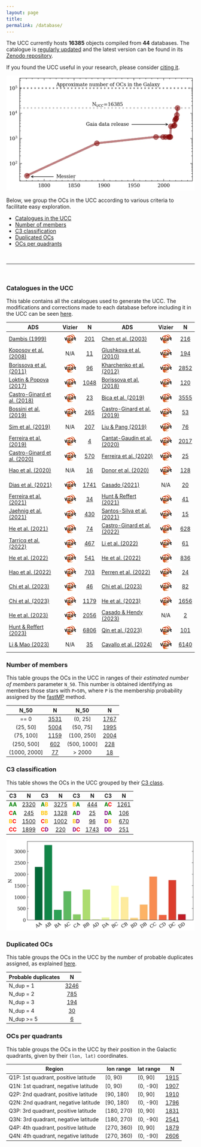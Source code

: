 ```yaml
---
layout: page
title: 
permalink: /database/
---
```


The UCC currently hosts **<!-- NT1 -->16385<!-- NT2 -->** objects compiled
from **<!-- ND1 -->44<!-- ND2 -->** databases. The catalogue is
<a data-umami-event="changelog" href="/../changelog">regularly updated</a> and
the latest version can be found in its
<a data-umami-event="zenodo_repo" href="https://zenodo.org/doi/10.5281/zenodo.8250523">Zenodo repository</a>.

If you found the UCC useful in your research, please consider 
<a data-umami-event="cite_faq" href="https://ucc.ar/faq/#how-can-i-cite-the-ucc">citing it</a>.


![Catalogued OCs in the literature](/images/catalogued_ocs.webp "Catalogued OCs in the literature")

Below, we group the OCs in the UCC according to various criteria to facilitate easy
exploration.

- [Catalogues in the UCC](#catalogues-in-the-ucc)
- [Number of members](#number-of-members)
- [C3 classification](#c3-classification)
- [Duplicated OCs](#duplicated-ocs)
- [OCs per quadrants](#ocs-per-quadrants)

&nbsp;

---

&nbsp;


### Catalogues in the UCC

This table contains all the catalogues used to generate the UCC. The modifications and
corrections made to each database before including it in the UCC
can be seen <a data-umami-event="dbs_edits" href="/../dbs_edits">here</a>.


<!-- Begin table 1 -->

| ADS | Vizier |  N  | ADS  | Vizier |  N  |
| ---- | :----: | :-: | ---- | :----: | :-: |
| [Dambis (1999)](https://ui.adsabs.harvard.edu/abs/1999AstL...25....7D) | <a href="https://vizier.cds.unistra.fr/viz-bin/VizieR?-source=1999AstL...25....7D" target="_blank"> <img src="/images/vizier.png " alt="Vizier url"></a> | [201](/DAMBIS1999_table) | [Chen et al. (2003)](https://ui.adsabs.harvard.edu/abs/2003AJ....125.1397C) | <a href="https://vizier.cds.unistra.fr/viz-bin/VizieR?-source=2003AJ....125.1397C" target="_blank"> <img src="/images/vizier.png " alt="Vizier url"></a> | [216](/CHEN2003_table) |
| [Koposov et al. (2008)](https://ui.adsabs.harvard.edu/abs/2008A%26A...486..771K) | N/A | [11](/KOPOSOV2008_table) | [Glushkova et al. (2010)](https://ui.adsabs.harvard.edu/abs/2010AstL...36...75G) | <a href="https://vizier.cds.unistra.fr/viz-bin/VizieR?-source=2010AstL...36...75G" target="_blank"> <img src="/images/vizier.png " alt="Vizier url"></a> | [194](/GLUSHKOVA2010_table) |
| [Borissova et al. (2011)](https://ui.adsabs.harvard.edu/abs/2011A%26A...532A.131B) | <a href="https://vizier.cds.unistra.fr/viz-bin/VizieR?-source=2011A%26A...532A.131B" target="_blank"> <img src="/images/vizier.png " alt="Vizier url"></a> | [96](/BORISSOVA2011_table) | [Kharchenko et al. (2012)](https://ui.adsabs.harvard.edu/abs/2012A%26A...543A.156K) | <a href="https://vizier.cds.unistra.fr/viz-bin/VizieR?-source=2012A%26A...543A.156K" target="_blank"> <img src="/images/vizier.png " alt="Vizier url"></a> | [2852](/KHARCHENKO2012_table) |
| [Loktin & Popova (2017)](https://ui.adsabs.harvard.edu/abs/2017AstBu..72..257L) | <a href="https://vizier.cds.unistra.fr/viz-bin/VizieR?-source=2017AstBu..72..257L" target="_blank"> <img src="/images/vizier.png " alt="Vizier url"></a> | [1048](/LOKTIN2017_table) | [Borissova et al. (2018)](https://ui.adsabs.harvard.edu/abs/2018MNRAS.481.3902B) | <a href="https://vizier.cds.unistra.fr/viz-bin/VizieR?-source=2018MNRAS.481.3902B" target="_blank"> <img src="/images/vizier.png " alt="Vizier url"></a> | [120](/BORISSOVA2018_table) |
| [Castro-Ginard et al. (2018)](https://ui.adsabs.harvard.edu/abs/2018A%26A...618A..59C) | <a href="https://vizier.cds.unistra.fr/viz-bin/VizieR?-source=2018A%26A...618A..59C" target="_blank"> <img src="/images/vizier.png " alt="Vizier url"></a> | [23](/CASTRO2018_table) | [Bica et al. (2019)](https://ui.adsabs.harvard.edu/abs/2019AJ....157...12B) | <a href="https://vizier.cds.unistra.fr/viz-bin/VizieR?-source=2019AJ....157...12B" target="_blank"> <img src="/images/vizier.png " alt="Vizier url"></a> | [3555](/BICA2019_table) |
| [Bossini et al. (2019)](https://ui.adsabs.harvard.edu/abs/2019A%26A...623A.108B) | <a href="https://vizier.cds.unistra.fr/viz-bin/VizieR?-source=2019A%26A...623A.108B" target="_blank"> <img src="/images/vizier.png " alt="Vizier url"></a> | [265](/BOSSINI2019_table) | [Castro-Ginard et al. (2019)](https://ui.adsabs.harvard.edu/abs/2019A%26A...627A..35C) | <a href="https://vizier.cds.unistra.fr/viz-bin/VizieR?-source=2019A%26A...627A..35C" target="_blank"> <img src="/images/vizier.png " alt="Vizier url"></a> | [53](/CASTRO2019_table) |
| [Sim et al. (2019)](https://ui.adsabs.harvard.edu/abs/2019JKAS...52..145S) | N/A | [207](/SIM2019_table) | [Liu & Pang (2019)](https://ui.adsabs.harvard.edu/abs/2019ApJS..245...32L) | <a href="https://vizier.cds.unistra.fr/viz-bin/VizieR?-source=2019ApJS..245...32L" target="_blank"> <img src="/images/vizier.png " alt="Vizier url"></a> | [76](/LIUPANG2019_table) |
| [Ferreira et al. (2019)](https://ui.adsabs.harvard.edu/abs/2019MNRAS.483.5508F) | <a href="https://vizier.cds.unistra.fr/viz-bin/VizieR?-source=2019MNRAS.483.5508F" target="_blank"> <img src="/images/vizier.png " alt="Vizier url"></a> | [4](/FERREIRA2019_table) | [Cantat-Gaudin et al. (2020)](https://ui.adsabs.harvard.edu/abs/2020A%26A...640A...1C) | <a href="https://vizier.cds.unistra.fr/viz-bin/VizieR?-source=2020A%26A...640A...1C" target="_blank"> <img src="/images/vizier.png " alt="Vizier url"></a> | [2017](/CANTAT2020_table) |
| [Castro-Ginard et al. (2020)](https://ui.adsabs.harvard.edu/abs/2020A%26A...635A..45C) | <a href="https://vizier.cds.unistra.fr/viz-bin/VizieR?-source=2020A%26A...635A..45C" target="_blank"> <img src="/images/vizier.png " alt="Vizier url"></a> | [570](/CASTRO2020_table) | [Ferreira et al. (2020)](https://ui.adsabs.harvard.edu/abs/2020MNRAS.496.2021F) | <a href="https://vizier.cds.unistra.fr/viz-bin/VizieR?-source=2020MNRAS.496.2021F" target="_blank"> <img src="/images/vizier.png " alt="Vizier url"></a> | [25](/FERREIRA2020_table) |
| [Hao et al. (2020)](https://ui.adsabs.harvard.edu/abs/2020PASP..132c4502H) | N/A | [16](/HAO2020_table) | [Donor et al. (2020)](https://ui.adsabs.harvard.edu/abs/2020AJ....159..199D) | <a href="https://vizier.cds.unistra.fr/viz-bin/VizieR?-source=2020AJ....159..199D" target="_blank"> <img src="/images/vizier.png " alt="Vizier url"></a> | [128](/DONOR2020_table) |
| [Dias et al. (2021)](https://ui.adsabs.harvard.edu/abs/2021MNRAS.504..356D) | <a href="https://vizier.cds.unistra.fr/viz-bin/VizieR?-source=2021MNRAS.504..356D" target="_blank"> <img src="/images/vizier.png " alt="Vizier url"></a> | [1741](/DIAS2021_table) | [Casado (2021)](https://ui.adsabs.harvard.edu/abs/2021RAA....21..117C) | N/A | [20](/CASADO2021_table) |
| [Ferreira et al. (2021)](https://ui.adsabs.harvard.edu/abs/2021MNRAS.502L..90F) | <a href="https://vizier.cds.unistra.fr/viz-bin/VizieR?-source=2021MNRAS.502L..90F" target="_blank"> <img src="/images/vizier.png " alt="Vizier url"></a> | [34](/FERREIRA2021_table) | [Hunt & Reffert (2021)](https://ui.adsabs.harvard.edu/abs/2021A%26A...646A.104H) | <a href="https://vizier.cds.unistra.fr/viz-bin/VizieR?-source=2021A%26A...646A.104H" target="_blank"> <img src="/images/vizier.png " alt="Vizier url"></a> | [41](/HUNT2021_table) |
| [Jaehnig et al. (2021)](https://ui.adsabs.harvard.edu/abs/2021ApJ...923..129J) | <a href="https://vizier.cds.unistra.fr/viz-bin/VizieR?-source=2021ApJ...923..129J" target="_blank"> <img src="/images/vizier.png " alt="Vizier url"></a> | [430](/JAEHNIG2021_table) | [Santos-Silva et al. (2021)](https://ui.adsabs.harvard.edu/abs/2021MNRAS.508.1033S) | <a href="https://vizier.cds.unistra.fr/viz-bin/VizieR?-source=2021MNRAS.508.1033S" target="_blank"> <img src="/images/vizier.png " alt="Vizier url"></a> | [15](/SANTOS2021_table) |
| [He et al. (2021)](https://ui.adsabs.harvard.edu/abs/2021RAA....21...93H) | <a href="https://vizier.cds.unistra.fr/viz-bin/VizieR?-source=2021RAA....21...93H" target="_blank"> <img src="/images/vizier.png " alt="Vizier url"></a> | [74](/HE2021_table) | [Castro-Ginard et al. (2022)](https://ui.adsabs.harvard.edu/abs/2022A%26A...661A.118C) | <a href="https://vizier.cds.unistra.fr/viz-bin/VizieR?-source=2022A%26A...661A.118C" target="_blank"> <img src="/images/vizier.png " alt="Vizier url"></a> | [628](/CASTRO2022_table) |
| [Tarricq et al. (2022)](https://ui.adsabs.harvard.edu/abs/2022A%26A...659A..59T) | <a href="https://vizier.cds.unistra.fr/viz-bin/VizieR?-source=2022A%26A...659A..59T" target="_blank"> <img src="/images/vizier.png " alt="Vizier url"></a> | [467](/TARRICQ2022_table) | [Li et al. (2022)](https://ui.adsabs.harvard.edu/abs/2022ApJS..259...19L) | <a href="https://vizier.cds.unistra.fr/viz-bin/VizieR?-source=2022ApJS..259...19L" target="_blank"> <img src="/images/vizier.png " alt="Vizier url"></a> | [61](/LI2022_table) |
| [He et al. (2022)](https://ui.adsabs.harvard.edu/abs/2022ApJS..260....8H) | <a href="https://vizier.cds.unistra.fr/viz-bin/VizieR?-source=2022ApJS..260....8H" target="_blank"> <img src="/images/vizier.png " alt="Vizier url"></a> | [541](/HE2022_table) | [He et al. (2022)](https://ui.adsabs.harvard.edu/abs/2022ApJS..262....7H) | <a href="https://vizier.cds.unistra.fr/viz-bin/VizieR?-source=2022ApJS..262....7H" target="_blank"> <img src="/images/vizier.png " alt="Vizier url"></a> | [836](/HE2022_1_table) |
| [Hao et al. (2022)](https://ui.adsabs.harvard.edu/abs/2022A%26A...660A...4H) | <a href="https://vizier.cds.unistra.fr/viz-bin/VizieR?-source=2022A%26A...660A...4H" target="_blank"> <img src="/images/vizier.png " alt="Vizier url"></a> | [703](/HAO2022_table) | [Perren et al. (2022)](https://ui.adsabs.harvard.edu/abs/2022A%26A...663A.131P) | <a href="https://vizier.cds.unistra.fr/viz-bin/VizieR?-source=2022A%26A...663A.131P" target="_blank"> <img src="/images/vizier.png " alt="Vizier url"></a> | [24](/PERREN2022_table) |
| [Chi et al. (2023)](https://ui.adsabs.harvard.edu/abs/2023ApJS..265...20C) | <a href="https://vizier.cds.unistra.fr/viz-bin/VizieR?-source=2023ApJS..265...20C" target="_blank"> <img src="/images/vizier.png " alt="Vizier url"></a> | [46](/CHI2023_table) | [Chi et al. (2023)](https://ui.adsabs.harvard.edu/abs/2023RAA....23f5008C) | <a href="https://vizier.cds.unistra.fr/viz-bin/VizieR?-source=2023RAA....23f5008C" target="_blank"> <img src="/images/vizier.png " alt="Vizier url"></a> | [82](/CHI2023_1_table) |
| [Chi et al. (2023)](https://ui.adsabs.harvard.edu/abs/2023ApJS..266...36C) | <a href="https://vizier.cds.unistra.fr/viz-bin/VizieR?-source=2023ApJS..266...36C" target="_blank"> <img src="/images/vizier.png " alt="Vizier url"></a> | [1179](/CHI2023_2_table) | [He et al. (2023)](https://ui.adsabs.harvard.edu/abs/2023ApJS..264....8H) | <a href="https://vizier.cds.unistra.fr/viz-bin/VizieR?-source=2023ApJS..264....8H" target="_blank"> <img src="/images/vizier.png " alt="Vizier url"></a> | [1656](/HE2023_table) |
| [He et al. (2023)](https://ui.adsabs.harvard.edu/abs/2023ApJS..267...34H) | <a href="https://vizier.cds.unistra.fr/viz-bin/VizieR?-source=2023ApJS..267...34H" target="_blank"> <img src="/images/vizier.png " alt="Vizier url"></a> | [2056](/HE2023_1_table) | [Casado & Hendy (2023)](https://ui.adsabs.harvard.edu/abs/2023MNRAS.521.1399C) | N/A | [2](/CASADOHENDY2023_table) |
| [Hunt & Reffert (2023)](https://ui.adsabs.harvard.edu/abs/2023A%26A...673A.114H) | <a href="https://vizier.cds.unistra.fr/viz-bin/VizieR?-source=2023A%26A...673A.114H" target="_blank"> <img src="/images/vizier.png " alt="Vizier url"></a> | [6806](/HUNT2023_table) | [Qin et al. (2023)](https://ui.adsabs.harvard.edu/abs/2023ApJS..265...12Q) | <a href="https://vizier.cds.unistra.fr/viz-bin/VizieR?-source=2023ApJS..265...12Q" target="_blank"> <img src="/images/vizier.png " alt="Vizier url"></a> | [101](/QIN2023_table) |
| [Li & Mao (2023)](https://ui.adsabs.harvard.edu/abs/2023ApJS..265....3L) | N/A | [35](/LI2023_table) | [Cavallo et al. (2024)](https://ui.adsabs.harvard.edu/abs/2024AJ....167...12C) | <a href="https://vizier.cds.unistra.fr/viz-bin/VizieR?-source=2024AJ....167...12C" target="_blank"> <img src="/images/vizier.png " alt="Vizier url"></a> | [6140](/CAVALLO2024_table) |

<!-- End table 1 -->


### Number of members

This table groups the OCs in the UCC in ranges of their _estimated number of members_
parameter `N_50`. This number is obtained identifying as members those stars with
`P>50%`, where `P` is the membership probability assigned by the [fastMP](https://asteca.readthedocs.io/en/latest/apidocs/asteca/asteca.membership.html#asteca.membership.Membership.fastmp) method.

<!-- Begin table 5 -->

| N_50 |   N  | N_50 |   N  |
| :--: | :--: | :--: | :--: |
| == 0 | [3531](/N50_0_table) | (0, 25] | [1767](/N50_25_table) |
| (25, 50] | [5004](/N50_50_table) | (50, 75] | [1995](/N50_75_table) |
| (75, 100] | [1159](/N50_100_table) | (100, 250] | [2004](/N50_250_table) |
| (250, 500] | [602](/N50_500_table) | (500, 1000] | [228](/N50_1000_table) |
| (1000, 2000] | [77](/N50_2000_table) | > 2000 | [18](/N50_inf_table) |

<!-- End table 5 -->


### C3 classification

This table shows the OCs in the UCC grouped by their [C3 class](/faq/#what-are-the-c1-c2-and-c3-parameters).

<!-- Begin table 2 -->

| C3 |  N  | C3 |  N  | C3 |  N  | C3 |  N  |
|----| :-: |----| :-: |----| :-: |----| :-: |
| <span style="color: green; font-weight: bold;">A</span><span style="color: green; font-weight: bold;">A</span> | [2320](/AA_table) | <span style="color: green; font-weight: bold;">A</span><span style="color: #FFC300; font-weight: bold;">B</span> | [3275](/AB_table) | <span style="color: #FFC300; font-weight: bold;">B</span><span style="color: green; font-weight: bold;">A</span> | [444](/BA_table) | <span style="color: green; font-weight: bold;">A</span><span style="color: red; font-weight: bold;">C</span> | [1261](/AC_table) |
| <span style="color: red; font-weight: bold;">C</span><span style="color: green; font-weight: bold;">A</span> | [245](/CA_table) | <span style="color: #FFC300; font-weight: bold;">B</span><span style="color: #FFC300; font-weight: bold;">B</span> | [1328](/BB_table) | <span style="color: green; font-weight: bold;">A</span><span style="color: purple; font-weight: bold;">D</span> | [25](/AD_table) | <span style="color: purple; font-weight: bold;">D</span><span style="color: green; font-weight: bold;">A</span> | [106](/DA_table) |
| <span style="color: #FFC300; font-weight: bold;">B</span><span style="color: red; font-weight: bold;">C</span> | [1500](/BC_table) | <span style="color: red; font-weight: bold;">C</span><span style="color: #FFC300; font-weight: bold;">B</span> | [1002](/CB_table) | <span style="color: #FFC300; font-weight: bold;">B</span><span style="color: purple; font-weight: bold;">D</span> | [96](/BD_table) | <span style="color: purple; font-weight: bold;">D</span><span style="color: #FFC300; font-weight: bold;">B</span> | [670](/DB_table) |
| <span style="color: red; font-weight: bold;">C</span><span style="color: red; font-weight: bold;">C</span> | [1899](/CC_table) | <span style="color: red; font-weight: bold;">C</span><span style="color: purple; font-weight: bold;">D</span> | [220](/CD_table) | <span style="color: purple; font-weight: bold;">D</span><span style="color: red; font-weight: bold;">C</span> | [1743](/DC_table) | <span style="color: purple; font-weight: bold;">D</span><span style="color: purple; font-weight: bold;">D</span> | [251](/DD_table) |

<!-- End table 2 -->


![C3 classification](/images/classif_bar.webp "C3 classification")



### Duplicated OCs

This table groups the OCs in the UCC by the number of probable duplicates assigned,
as explained [here](/faq/#how-are-probable-duplicates-identified).

<!-- Begin table 4 -->

| Probable duplicates |   N  |
|---------------------| :--: |
|      N_dup = 1      | [3246](/Nd1_table) |
|      N_dup = 2      | [785](/Nd2_table) |
|      N_dup = 3      | [194](/Nd3_table) |
|      N_dup = 4      | [30](/Nd4_table) |
|     N_dup >= 5      | [6](/Nd5_table) |

<!-- End table 4 -->



### OCs per quadrants

This table groups the OCs in the UCC by their position in the Galactic quadrants,
given by their `(lon, lat)` coordinates.

<!-- Begin table 3 -->

| Region  | lon range  | lat range  |   N |
|---------|------------|------------| :-: |
| Q1P: 1st quadrant, positive latitude | [0, 90)    | [0, 90]    | [1915](/Q1P_table) |
| Q1N: 1st quadrant, negative latitude | [0, 90)    | (0, -90]   | [1907](/Q1N_table) |
| Q2P: 2nd quadrant, positive latitude | [90, 180)  | [0, 90]    | [1910](/Q2P_table) |
| Q2N: 2nd quadrant, negative latitude | [90, 180)  | (0, -90]   | [1796](/Q2N_table) |
| Q3P: 3rd quadrant, positive latitude | [180, 270) | [0, 90]    | [1831](/Q3P_table) |
| Q3N: 3rd quadrant, negative latitude | [180, 270) | (0, -90]   | [2541](/Q3N_table) |
| Q4P: 4th quadrant, positive latitude | [270, 360) | [0, 90]    | [1879](/Q4P_table) |
| Q4N: 4th quadrant, negative latitude | [270, 360) | (0, -90]   | [2606](/Q4N_table) |

<!-- End table 3 -->
